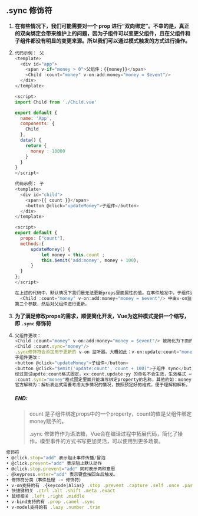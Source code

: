 ## .sync 修饰符

1. **在有些情况下，我们可能需要对一个 prop 进行“双向绑定”。不幸的是，真正的双向绑定会带来维护上的问题，因为子组件可以变更父组件，且在父组件和子组件都没有明显的变更来源。所以我们可以通过模式触发的方式进行操作。**

2. ```javascript
   代码示例： 父
   <template>
     <div id="app">
       <span v-if="money > 0">父组件：{{money}}</span> 
       <Child :count="money" v-on:add:money="money = $event"/> 
     </div>
   </template>
   
   <script>
   import Child from './Child.vue'
   
   export default {
     name: 'App',
     components: {
       Child
     },
     data() {
       return {
         money : 10000
       }
     }
   }
   </script>
   
   代码示例： 子
   <template>
     <div id="child">
       <span>{{ count }}</span>
       <button @click="updateMoney">子组件</button>
     </div>
   </template>
   
   <script>
   export default {
     props: ["count"],
     methods:{
         updateMoney() {
             let money = this.count ;
             this.$emit('add:money', money + 100);
         }
     }
   };
   </script>
   
   在上述的代码中，默认情况下我们是无法更新props里面属性的值。在事件触发中，子组件通过vm.$emit触发自定义的add:money事件，返回值在
     <Child :count="money" v-on:add:money="money = $event"/> 中由v-on监视器进行监听，在监听器中$event获取到自定义事件的
   第二个参数，然后对父组件进行更新。
   ```

3. **为了满足修改props的需求，顺便简化开发，Vue为这种模式提供一个缩写，即 `.sync` 修饰符**

4. ```javascript
   父组件更改：
   <Child :count="money" v-on:add:money="money = $event"/> 被简化为下面的代码
   <Child :count.sync="money"/>
   .sync修饰符会添加用于更新的 v-on 监听器。大概如此：v-on:update:count="money = $event"
   子组件更改：
   <button @click="updateMoney">子组件</button>
   <button @click="$emit('update:count', count + 100)">子组件 sync</button>
   经过尝试updte:count格式固定，xx:count,update:yy 的命名不会生效，生效格式 ==> update:绑定属性。
   :count.sync="money"格式固定里面只能填写绑定property的名称，其他的如：money + 1，{money : xxx} 的形式不被允许，
   官方解释为：解析表达式需要考虑太多情况的情况，按照预定好的格式，便于理解和解析。
   ```

   ##### END:

   > count 是子组件绑定props中的一个property，count的值是父组件绑定money赋予的。
   >
   > .sync 修饰符作为语法糖，Vue会在编译过程中拓展代码，简化了操作，模型事件的方式书写更加灵活，可以使用到更多场景。

```javascript
修饰符
• @click.stop="add" 表示阻止事件传播/冒泡
• @click.prevent="add" 表示阻止默认动作
• @click.stop.prevent="add" 同时表示两种意思
. @keypress.enter="add" 表示键盘按回车后触发。
• 修饰符分类（事件处理 -> 修饰符）
• v-on支持的有 .{keycode|Alias} .stop .prevent .capture .self .once .passive .native
• 快捷键相关 .ctrl .alt .shift .meta .exact
• 鼠标相关 .left .right .middle
• v-bind支持的有 .prop .camel .sync
• v-model支持的有 .lazy .number .trim
```
